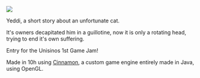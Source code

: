 ![](https://img.itch.zone/aW1nLzE4MjM5MzYzLnBuZw==/347x500/A2A80S.png)

Yeddi, a short story about an unfortunate cat.

It's owners decapitated him in a guillotine, now it is only a rotating head, trying to end it's own suffering.


Entry for the Unisinos 1st Game Jam!

Made in 10h using [Cinnamon](https://github.com/meiiraru/Cinnamon), a custom game engine entirely made in Java, using OpenGL.